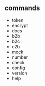 ## commands
- token
- encrypt
- docs
- b2b
- b2c
- c2b
- mock
- number
- check
- config
- version
- help